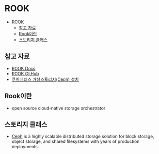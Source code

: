 # ROOK

- [ROOK](#rook)
  - [참고 자료](#참고-자료)
  - [Rook이란](#rook이란)
  - [스토리지 클래스](#스토리지-클래스)

## 참고 자료

- [ROOK Docs](https://rook.github.io/docs/rook/v1.5/)
- [ROOK GitHub](https://github.com/rook/rook)
- [쿠버네티스 가상스토리지(Ceph) 설치](https://danawalab.github.io/kubernetes/2020/01/28/kubernetes-rook-ceph.html)

## Rook이란

- open source cloud-native storage orchestrator

## 스토리지 클래스

- [Ceph](https://rook.github.io/docs/rook/v1.5/ceph-storage.html) is a highly scalable distributed storage solution for block storage, object storage, and shared filesystems with years of production deployments.
